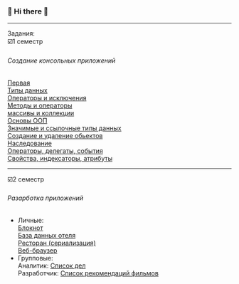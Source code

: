 ### :frog: Hi there :frog: 
____
  
Задания:  
:ballot_box_with_check:1 семестр 
###### Создание консольных приложений
[Первая]()  
[Типы данных]()  
[Операторы и исключения]()  
[Методы и операторы]()  
[массивы и коллекции]()  
[Основы ООП]()  
[Значимые и ссылочные типы данных]()  
[Создание и удаление обьектов]()  
[Наследование]()  
[Операторы, делегаты, события]()  
[Свойства, индексаторы, атрибуты]() 
  
___
  
:ballot_box_with_check:2 семестр   
###### Разарботка приложений 
+ Личные:  
 [Блокнот]()  
 [База данных отеля]()    
 [Ресторан (сериализация)]()   
 [Веб-браузер]() 
+ Групповые:  
 Аналитик: [Список дел]()  
 Разработчик: [Список рекомендаций фильмов]()   

